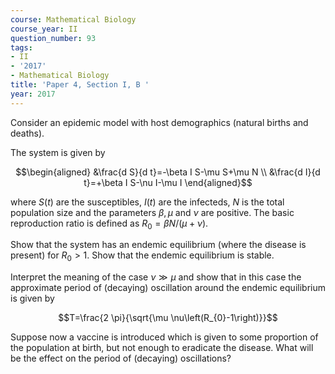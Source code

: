 ```yaml
---
course: Mathematical Biology
course_year: II
question_number: 93
tags:
- II
- '2017'
- Mathematical Biology
title: 'Paper 4, Section I, B '
year: 2017
---
```




Consider an epidemic model with host demographics (natural births and deaths).

The system is given by

$$\begin{aligned}
&\frac{d S}{d t}=-\beta I S-\mu S+\mu N \\
&\frac{d I}{d t}=+\beta I S-\nu I-\mu I
\end{aligned}$$

where $S(t)$ are the susceptibles, $I(t)$ are the infecteds, $N$ is the total population size and the parameters $\beta, \mu$ and $\nu$ are positive. The basic reproduction ratio is defined as $R_{0}=\beta N /(\mu+\nu) .$

Show that the system has an endemic equilibrium (where the disease is present) for $R_{0}>1$. Show that the endemic equilibrium is stable.

Interpret the meaning of the case $\nu \gg \mu$ and show that in this case the approximate period of (decaying) oscillation around the endemic equilibrium is given by

$$T=\frac{2 \pi}{\sqrt{\mu \nu\left(R_{0}-1\right)}}$$

Suppose now a vaccine is introduced which is given to some proportion of the population at birth, but not enough to eradicate the disease. What will be the effect on the period of (decaying) oscillations?